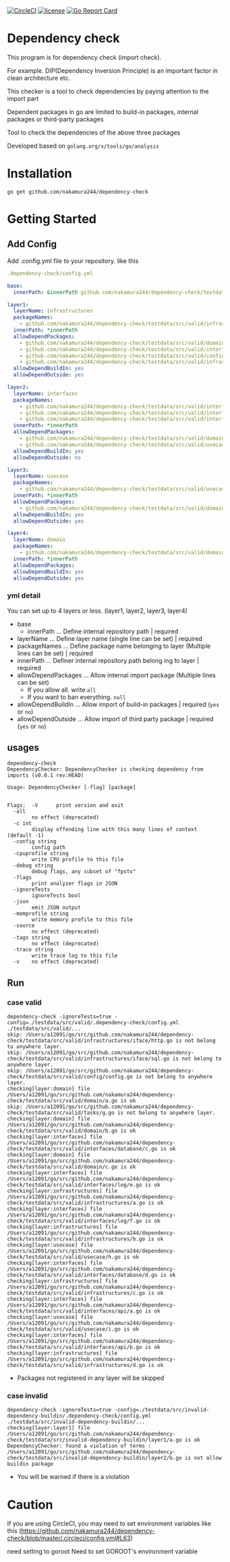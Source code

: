 [![CircleCI](https://circleci.com/gh/nakamura244/dependency-check.svg?style=svg)](https://circleci.com/gh/nakamura244/dependency-check)
[![license](https://img.shields.io/github/license/srvc/wraperr.svg)](./LICENSE)
[![Go Report Card](https://goreportcard.com/badge/github.com/nakamura244/dependency-check)](https://goreportcard.com/report/github.com/nakamura244/dependency-check)

# Dependency check
This program is for dependency check (import check).

For example.
DIP(Dependency Inversion Principle) is an important factor in clean architecture etc.

This checker is a tool to check dependencies by paying attention to the import part

Dependent packages in go are limited to build-in packages, internal packages or third-party packages

Tool to check the dependencies of the above three packages


Developed based on `golang.org/x/tools/go/analysis`

# Installation
```console
go get github.com/nakamura244/dependency-check
```

# Getting Started
## Add Config
Add .config.yml file to your repository. like this

```yaml
.dependency-check/config.yml

base:
  innerPath: &innerPath github.com/nakamura244/dependency-check/testdata/src/valid

layer1:
  layerName: infrastructures
  packageNames:
    - github.com/nakamura244/dependency-check/testdata/src/valid/infrastructures
  innerPath: *innerPath
  allowDependPackages:
    - github.com/nakamura244/dependency-check/testdata/src/valid/domain
    - github.com/nakamura244/dependency-check/testdata/src/valid/interfaces
    - github.com/nakamura244/dependency-check/testdata/src/valid/config
    - github.com/nakamura244/dependency-check/testdata/src/valid/infrastructures/iface
  allowDependBuildIn: yes
  allowDependOutside: yes

layer2:
  layerName: interfaces
  packageNames:
    - github.com/nakamura244/dependency-check/testdata/src/valid/interfaces/database
    - github.com/nakamura244/dependency-check/testdata/src/valid/interfaces/api
    - github.com/nakamura244/dependency-check/testdata/src/valid/interfaces/log
  innerPath: *innerPath
  allowDependPackages:
    - github.com/nakamura244/dependency-check/testdata/src/valid/domain
    - github.com/nakamura244/dependency-check/testdata/src/valid/usecase
  allowDependBuildIn: yes
  allowDependOutside: no

layer3:
  layerName: usecase
  packageNames:
    - github.com/nakamura244/dependency-check/testdata/src/valid/usecase
  innerPath: *innerPath
  allowDependPackages:
    - github.com/nakamura244/dependency-check/testdata/src/valid/domain
  allowDependBuildIn: yes
  allowDependOutside: yes

layer4:
  layerName: domain
  packageNames:
    - github.com/nakamura244/dependency-check/testdata/src/valid/domain
  innerPath: *innerPath
  allowDependPackages:
  allowDependBuildIn: yes
  allowDependOutside: yes
```

### yml detail
You can set up to 4 layers or less. (layer1, layer2, layer3, layer4)


- base
  - innerPath ... Define internal repository path | required
- layerName ... Define layer name (single line can be set) | required
- packageNames ... Define package name belonging to layer (Multiple lines can be set) | required
- innerPath ...  Definer internal repository path belong ing to layer | required
- allowDependPackages ... Allow internal import package  (Multiple lines can be set)
  - If you allow all. write `all`
  - If you want to ban everything. `null`
- allowDependBuildIn ... Allow import of build-in packages | required (`yes` or `no`)
- allowDependOutside ... Allow import of third party package | required (`yes` or `no`)

## usages
```console
dependency-check 
DependencyChecker: DependencyChecker is checking dependency from imports (v0.0.1 rev:HEAD)

Usage: DependencyChecker [-flag] [package]


Flags:  -V      print version and exit
  -all
        no effect (deprecated)
  -c int
        display offending line with this many lines of context (default -1)
  -config string
        config path
  -cpuprofile string
        write CPU profile to this file
  -debug string
        debug flags, any subset of "fpstv"
  -flags
        print analyzer flags in JSON
  -ignoreTests
        ignoreTests bool
  -json
        emit JSON output
  -memprofile string
        write memory profile to this file
  -source
        no effect (deprecated)
  -tags string
        no effect (deprecated)
  -trace string
        write trace log to this file
  -v    no effect (deprecated)

```

## Run

### case valid
```console
dependency-check -ignoreTests=true -config=./testdata/src/valid/.dependency-check/config.yml ./testdata/src/valid/...
skip: /Users/a12091/go/src/github.com/nakamura244/dependency-check/testdata/src/valid/infrastructures/iface/http.go is not belong to anywhere layer.
skip: /Users/a12091/go/src/github.com/nakamura244/dependency-check/testdata/src/valid/infrastructures/iface/sql.go is not belong to anywhere layer.
skip: /Users/a12091/go/src/github.com/nakamura244/dependency-check/testdata/src/valid/config/config.go is not belong to anywhere layer.
checking[layer:domain] file /Users/a12091/go/src/github.com/nakamura244/dependency-check/testdata/src/valid/domain/a.go is ok 
skip: /Users/a12091/go/src/github.com/nakamura244/dependency-check/testdata/src/valid/tasks/g.go is not belong to anywhere layer.
checking[layer:domain] file /Users/a12091/go/src/github.com/nakamura244/dependency-check/testdata/src/valid/domain/b.go is ok 
checking[layer:interfaces] file /Users/a12091/go/src/github.com/nakamura244/dependency-check/testdata/src/valid/interfaces/database/c.go is ok 
checking[layer:domain] file /Users/a12091/go/src/github.com/nakamura244/dependency-check/testdata/src/valid/domain/c.go is ok 
checking[layer:interfaces] file /Users/a12091/go/src/github.com/nakamura244/dependency-check/testdata/src/valid/interfaces/log/e.go is ok 
checking[layer:infrastructures] file /Users/a12091/go/src/github.com/nakamura244/dependency-check/testdata/src/valid/infrastructures/a.go is ok 
checking[layer:interfaces] file /Users/a12091/go/src/github.com/nakamura244/dependency-check/testdata/src/valid/interfaces/log/f.go is ok 
checking[layer:infrastructures] file /Users/a12091/go/src/github.com/nakamura244/dependency-check/testdata/src/valid/infrastructures/b.go is ok 
checking[layer:usecase] file /Users/a12091/go/src/github.com/nakamura244/dependency-check/testdata/src/valid/usecase/h.go is ok 
checking[layer:interfaces] file /Users/a12091/go/src/github.com/nakamura244/dependency-check/testdata/src/valid/interfaces/database/d.go is ok 
checking[layer:infrastructures] file /Users/a12091/go/src/github.com/nakamura244/dependency-check/testdata/src/valid/infrastructures/c.go is ok 
checking[layer:interfaces] file /Users/a12091/go/src/github.com/nakamura244/dependency-check/testdata/src/valid/interfaces/api/a.go is ok 
checking[layer:usecase] file /Users/a12091/go/src/github.com/nakamura244/dependency-check/testdata/src/valid/usecase/i.go is ok 
checking[layer:interfaces] file /Users/a12091/go/src/github.com/nakamura244/dependency-check/testdata/src/valid/interfaces/api/b.go is ok 
checking[layer:infrastructures] file /Users/a12091/go/src/github.com/nakamura244/dependency-check/testdata/src/valid/infrastructures/d.go is ok 
```
- Packages not registered in any layer will be skipped

### case invalid
```console
dependency-check -ignoreTests=true -config=./testdata/src/invalid-dependency-buildin/.dependency-check/config.yml ./testdata/src/invalid-dependency-buildin/...
checking[layer:layer1] file /Users/a12091/go/src/github.com/nakamura244/dependency-check/testdata/src/invalid-dependency-buildin/layer1/a.go is ok 
DependencyChecker: found a violation of terms : /Users/a12091/go/src/github.com/nakamura244/dependency-check/testdata/src/invalid-dependency-buildin/layer2/b.go is not allow buildin package
```
- You will be warned if there is a violation


# Caution
If you are using CircleCI, you may need to set environment variables
like this (https://github.com/nakamura244/dependency-check/blob/master/.circleci/config.yml#L63)

need setting to goroot
Need to set GOROOT's environment variable
